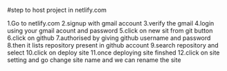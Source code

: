 #step to host project in netlify.com

1.Go to netlify.com
2.signup with gmail account
3.verify the gmail 
4.login using your gmail acount and password
5.click on new sit from git button
6.click on github
7.authorised by giving github username and password
8.then it lists repository present in github account
9.search repository and select
10.click on deploy site
11.once deploying site finshed 
12.click on site setting and go  change site name and we can rename the site
